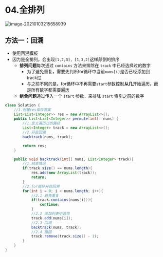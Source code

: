 # 04.全排列

![image-20210103215658939](https://raw.githubusercontent.com/TWDH/Leetcode-From-Zero/pictures/img/image-20210103215658939.png)

## 方法一：回溯

* 使用回溯模板
* 因为是全排列，会出现`[1,2,3], [1,3,2]`这样颠倒的排序
  * **排列问题**每次通过 `contains` 方法来排除在 `track` 中已经选择过的数字
    * 为了避免重复，需要先判断for循环中当前`nums[i]`是否已经添加到track过
    * 与之前不同的是，for循环中不再需要`start`参数控制**从几**开始遍历，而是所有数字都需要遍历
  * **组合问题**通过传入一个 `start` 参数，来排除 `start` 索引之前的数字

```java
class Solution {
    //1.创建res保存答案
    List<List<Integer>> res = new ArrayList<>();
    public List<List<Integer>> permute(int[] nums) {
        //1.定义遍历过的路径
        List<Integer> track = new ArrayList<>();
        //2.开启回溯
        backtrack(nums, track);

        return res;
    }

    public void backtrack(int[] nums, List<Integer> track){
        //1.结束情况
        if(track.size() == nums.length){
            res.add(new ArrayList(track));
            return;
        }
        //2.for循环开启回溯
        for(int i = 0; i < nums.length; i++){
            //2.1 避免重复
            if(track.contains(nums[i])){
                continue;
            }
            //2.2 添加列表中选项
            track.add(nums[i]);
            //2.3 回溯
            backtrack(nums, track);
            //2.4 撤回
            track.remove(track.size() - 1);    
        }
    }
}
```

